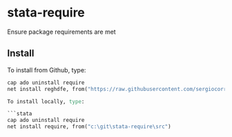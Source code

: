 # stata-require
Ensure package requirements are met


## Install


To install from Github, type:

```stata
cap ado uninstall require
net install reghdfe, from("https://raw.githubusercontent.com/sergiocorreia/require/master/src/")```

To install locally, type:

```stata
cap ado uninstall require
net install require, from("c:\git\stata-require\src")
```

